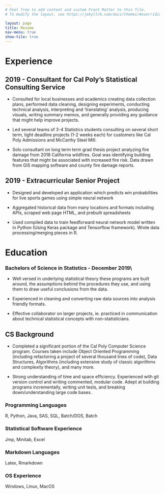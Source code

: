 ```yaml
---
# Feel free to add content and custom Front Matter to this file.
# To modify the layout, see https://jekyllrb.com/docs/themes/#overriding-theme-defaults

layout: page
title: Resume
nav-menu: true
show-tile: true
---
```



Experience
==========

2019 - Consultant for Cal Poly’s Statistical Consulting Service
---------------------------------------------------------------

-   Consulted for local businesses and academics creating data
    collection plans, performed data cleaning, designing experiments,
    conducting technical analysis, interpreting and ‘translating’
    analysis, producing visuals, writing summary memos, and generally
    providing any guidance that might help improve projects.

-   Led several teams of 3-4 Statistics students consulting on several
    short term, tight deadline projects (1-2 weeks each) for customers
    like Cal Poly Admissions and McCarthy Steel Mill.

-   Solo consultant on long term term grad thesis project analyzing fire
    damage from 2018 California wildfires. Goal was identifying building
    features that might be associated with increased fire risk. Data
    drawn from GIS mapping software and county fire damage reports.

2019 - Extracurricular Senior Project
-------------------------------------

-   Designed and developed an application which predicts win
    probabilities for live sports games using simple neural network

-   Aggregated historical data from many locations and formats including
    APIs, scraped web page HTML, and prebuilt spreadsheets

-   Used compiled data to train feedforward neural network model written
    in Python (Using Keras package and Tensorflow framework). Wrote data
    processing/merging pieces in R.

Education
=========

### Bachelors of Science in Statistics - December 2019\
-   Well versed in underlying statistical theory these programs are
    built around, the assumptions behind the procedures they use, and
    using them to draw useful conclusions from the data.

-   Experienced in cleaning and converting raw data sources into
    analysis friendly formats.

-   Effective collaborator on larger projects, ie. practiced in
    communication about technical statistical concepts with
    non-statisticians.

CS Background
-------------

-   Completed a significant portion of the Cal Poly Computer Science
    program. Courses taken include Object Oriented Programming
    (including refactoring a project of several thousand lines of code),
    Data Structures, Algorithms (including extensive study of classic
    algorithms and complexity theory), and many more.

-   Strong understanding of time and space efficiency. Experienced with
    git version control and writing commented, modular code. Adept at
    building programs incrementally, writing unit tests, and breaking
    down/understanding large code bases.

### Programming Languages

R, Python, Java, SAS, SQL, Batch/DOS, Batch

### Statistical Software Experience

Jmp, Minitab, Excel

### Markdown Languages

Latex, Rmarkdown

### OS Experience

Windows, Linux, MacOS
